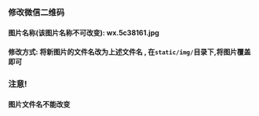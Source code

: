 ### 修改微信二维码
#### 图片名称(该图片名称不可改变): wx.5c38161.jpg
#### 修改方式: 将新图片的文件名改为上述文件名 , 在```static/img/```目录下,将图片覆盖即可

### 注意!
#### 图片文件名不能改变